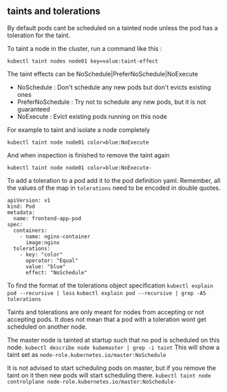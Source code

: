 ## taints and tolerations

By default pods cant be scheduled on a tainted node unless the pod has a toleration for the taint.

To taint a node in the cluster, run a command like this :

`kubectl taint nodes node01 key=value:taint-effect`

The taint effects can be NoSchedule|PreferNoSchedule|NoExecute
  - NoSchedule : Don't schedule any new pods but don't evicts existing ones
  - PreferNoSchedule : Try not to schedule any new pods, but it is not guaranteed
  - NoExecute : Evict existing pods running on this node

For example to taint and isolate a node completely
```
kubectl taint node node01 color=blue:NoExecute
```

And when inspection is finished to remove the taint again
```
kubectl taint node node01 color=blue:NoExecute-
```

To add a toleration to a pod add it to the pod definition yaml.
Remember, all the values of the map in `tolerations` need to be encoded in double quotes.
```
apiVersion: v1
kind: Pod
metadata:
  name: frontend-app-pod
spec:
  containers:
    - name: nginx-container
      image:nginx
  tolerations:
    - key: "color"
      operator: "Equal"
      value: "blue"
      effect: "NoSchedule"
```

To find the format of the tolerations object specification
`kubectl explain pod --recursive | less`
`kubectl explain pod --recursive | grep -A5 tolerations`

Taints and tolerations are only meant for nodes from accepting or not accepting pods.
It does not mean that a pod with a toleration wont get scheduled on another node.

The master node is tainted at startup such that no pod is scheduled on this node.
`kubectl describe node kubemaster | grep -i taint`
This will show a taint set as `node-role.kubernetes.io/master:NoSchedule`

It is not advised to start scheduling pods on master, but if you remove the taint on it then new pods will start scheduling there.
`kubectl taint node controlplane node-role.kubernetes.io/master:NoSchedule-`
